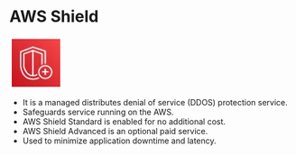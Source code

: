 # AWS Shield

![AWS KMS](./images/shield.png)

- It is a managed distributes denial of service (DDOS) protection service.
- Safeguards service running on the AWS.
- AWS Shield Standard is enabled for no additional cost.
- AWS Shield Advanced is an optional paid service.
- Used to minimize application downtime and latency.